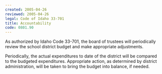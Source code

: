 ```yaml
---
created: 2005-04-26
reviewed: 2005-04-26
legal: Code of Idaho 33-701
title: Accountability
code: 0801.90
---
```


As authorized by Idaho Code 33-701, the board of trustees will periodically review the school district budget and make appropriate adjustments.

Periodically, the actual expenditures to date of the district will be compared to the budgeted expenditures. Appropriate action, as determined by district administration, will be taken to bring the budget into balance, if needed.

